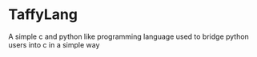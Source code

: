 # TaffyLang
A simple c and python like programming language used to bridge python users into c in a simple way
